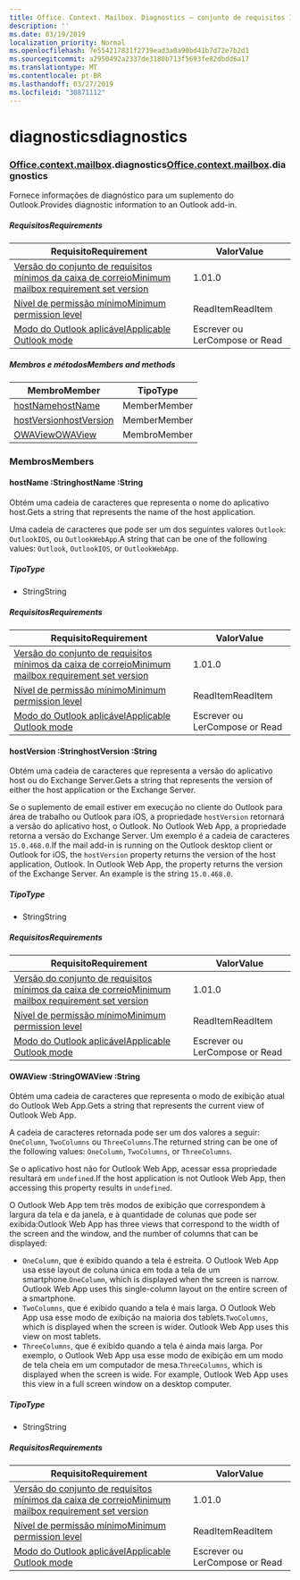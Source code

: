 ```yaml
---
title: Office. Context. Mailbox. Diagnostics – conjunto de requisitos 1,5
description: ''
ms.date: 03/19/2019
localization_priority: Normal
ms.openlocfilehash: 7e554217831f2739ead3a0a90bd41b7d72e7b2d1
ms.sourcegitcommit: a2950492a2337de3180b713f5693fe82dbdd6a17
ms.translationtype: MT
ms.contentlocale: pt-BR
ms.lasthandoff: 03/27/2019
ms.locfileid: "30871112"
---
```

# <a name="diagnostics"></a><span data-ttu-id="8eb95-102">diagnostics</span><span class="sxs-lookup"><span data-stu-id="8eb95-102">diagnostics</span></span>

### <a name="officeofficemdcontextofficecontextmdmailboxofficecontextmailboxmddiagnostics"></a><span data-ttu-id="8eb95-103">[Office](Office.md)[.context](Office.context.md)[.mailbox](Office.context.mailbox.md).diagnostics</span><span class="sxs-lookup"><span data-stu-id="8eb95-103">[Office](Office.md)[.context](Office.context.md)[.mailbox](Office.context.mailbox.md).diagnostics</span></span>

<span data-ttu-id="8eb95-104">Fornece informações de diagnóstico para um suplemento do Outlook.</span><span class="sxs-lookup"><span data-stu-id="8eb95-104">Provides diagnostic information to an Outlook add-in.</span></span>

##### <a name="requirements"></a><span data-ttu-id="8eb95-105">Requisitos</span><span class="sxs-lookup"><span data-stu-id="8eb95-105">Requirements</span></span>

|<span data-ttu-id="8eb95-106">Requisito</span><span class="sxs-lookup"><span data-stu-id="8eb95-106">Requirement</span></span>| <span data-ttu-id="8eb95-107">Valor</span><span class="sxs-lookup"><span data-stu-id="8eb95-107">Value</span></span>|
|---|---|
|[<span data-ttu-id="8eb95-108">Versão do conjunto de requisitos mínimos da caixa de correio</span><span class="sxs-lookup"><span data-stu-id="8eb95-108">Minimum mailbox requirement set version</span></span>](/office/dev/add-ins/reference/requirement-sets/outlook-api-requirement-sets)| <span data-ttu-id="8eb95-109">1.0</span><span class="sxs-lookup"><span data-stu-id="8eb95-109">1.0</span></span>|
|[<span data-ttu-id="8eb95-110">Nível de permissão mínimo</span><span class="sxs-lookup"><span data-stu-id="8eb95-110">Minimum permission level</span></span>](/outlook/add-ins/understanding-outlook-add-in-permissions)| <span data-ttu-id="8eb95-111">ReadItem</span><span class="sxs-lookup"><span data-stu-id="8eb95-111">ReadItem</span></span>|
|[<span data-ttu-id="8eb95-112">Modo do Outlook aplicável</span><span class="sxs-lookup"><span data-stu-id="8eb95-112">Applicable Outlook mode</span></span>](/outlook/add-ins/#extension-points)| <span data-ttu-id="8eb95-113">Escrever ou Ler</span><span class="sxs-lookup"><span data-stu-id="8eb95-113">Compose or Read</span></span>|

##### <a name="members-and-methods"></a><span data-ttu-id="8eb95-114">Membros e métodos</span><span class="sxs-lookup"><span data-stu-id="8eb95-114">Members and methods</span></span>

| <span data-ttu-id="8eb95-115">Membro</span><span class="sxs-lookup"><span data-stu-id="8eb95-115">Member</span></span> | <span data-ttu-id="8eb95-116">Tipo</span><span class="sxs-lookup"><span data-stu-id="8eb95-116">Type</span></span> |
|--------|------|
| [<span data-ttu-id="8eb95-117">hostName</span><span class="sxs-lookup"><span data-stu-id="8eb95-117">hostName</span></span>](#hostname-string) | <span data-ttu-id="8eb95-118">Member</span><span class="sxs-lookup"><span data-stu-id="8eb95-118">Member</span></span> |
| [<span data-ttu-id="8eb95-119">hostVersion</span><span class="sxs-lookup"><span data-stu-id="8eb95-119">hostVersion</span></span>](#hostversion-string) | <span data-ttu-id="8eb95-120">Member</span><span class="sxs-lookup"><span data-stu-id="8eb95-120">Member</span></span> |
| [<span data-ttu-id="8eb95-121">OWAView</span><span class="sxs-lookup"><span data-stu-id="8eb95-121">OWAView</span></span>](#owaview-string) | <span data-ttu-id="8eb95-122">Membro</span><span class="sxs-lookup"><span data-stu-id="8eb95-122">Member</span></span> |

### <a name="members"></a><span data-ttu-id="8eb95-123">Membros</span><span class="sxs-lookup"><span data-stu-id="8eb95-123">Members</span></span>

####  <a name="hostname-string"></a><span data-ttu-id="8eb95-124">hostName :String</span><span class="sxs-lookup"><span data-stu-id="8eb95-124">hostName :String</span></span>

<span data-ttu-id="8eb95-125">Obtém uma cadeia de caracteres que representa o nome do aplicativo host.</span><span class="sxs-lookup"><span data-stu-id="8eb95-125">Gets a string that represents the name of the host application.</span></span>

<span data-ttu-id="8eb95-126">Uma cadeia de caracteres que pode ser um dos seguintes valores `Outlook`: `OutlookIOS`, ou `OutlookWebApp`.</span><span class="sxs-lookup"><span data-stu-id="8eb95-126">A string that can be one of the following values: `Outlook`, `OutlookIOS`, or `OutlookWebApp`.</span></span>

##### <a name="type"></a><span data-ttu-id="8eb95-127">Tipo</span><span class="sxs-lookup"><span data-stu-id="8eb95-127">Type</span></span>

*   <span data-ttu-id="8eb95-128">String</span><span class="sxs-lookup"><span data-stu-id="8eb95-128">String</span></span>

##### <a name="requirements"></a><span data-ttu-id="8eb95-129">Requisitos</span><span class="sxs-lookup"><span data-stu-id="8eb95-129">Requirements</span></span>

|<span data-ttu-id="8eb95-130">Requisito</span><span class="sxs-lookup"><span data-stu-id="8eb95-130">Requirement</span></span>| <span data-ttu-id="8eb95-131">Valor</span><span class="sxs-lookup"><span data-stu-id="8eb95-131">Value</span></span>|
|---|---|
|[<span data-ttu-id="8eb95-132">Versão do conjunto de requisitos mínimos da caixa de correio</span><span class="sxs-lookup"><span data-stu-id="8eb95-132">Minimum mailbox requirement set version</span></span>](/office/dev/add-ins/reference/requirement-sets/outlook-api-requirement-sets)| <span data-ttu-id="8eb95-133">1.0</span><span class="sxs-lookup"><span data-stu-id="8eb95-133">1.0</span></span>|
|[<span data-ttu-id="8eb95-134">Nível de permissão mínimo</span><span class="sxs-lookup"><span data-stu-id="8eb95-134">Minimum permission level</span></span>](/outlook/add-ins/understanding-outlook-add-in-permissions)| <span data-ttu-id="8eb95-135">ReadItem</span><span class="sxs-lookup"><span data-stu-id="8eb95-135">ReadItem</span></span>|
|[<span data-ttu-id="8eb95-136">Modo do Outlook aplicável</span><span class="sxs-lookup"><span data-stu-id="8eb95-136">Applicable Outlook mode</span></span>](/outlook/add-ins/#extension-points)| <span data-ttu-id="8eb95-137">Escrever ou Ler</span><span class="sxs-lookup"><span data-stu-id="8eb95-137">Compose or Read</span></span>|

####  <a name="hostversion-string"></a><span data-ttu-id="8eb95-138">hostVersion :String</span><span class="sxs-lookup"><span data-stu-id="8eb95-138">hostVersion :String</span></span>

<span data-ttu-id="8eb95-139">Obtém uma cadeia de caracteres que representa a versão do aplicativo host ou do Exchange Server.</span><span class="sxs-lookup"><span data-stu-id="8eb95-139">Gets a string that represents the version of either the host application or the Exchange Server.</span></span>

<span data-ttu-id="8eb95-p101">Se o suplemento de email estiver em execução no cliente do Outlook para área de trabalho ou Outlook para iOS, a propriedade `hostVersion` retornará a versão do aplicativo host, o Outlook. No Outlook Web App, a propriedade retorna a versão do Exchange Server. Um exemplo é a cadeia de caracteres `15.0.468.0`.</span><span class="sxs-lookup"><span data-stu-id="8eb95-p101">If the mail add-in is running on the Outlook desktop client or Outlook for iOS, the `hostVersion` property returns the version of the host application, Outlook. In Outlook Web App, the property returns the version of the Exchange Server. An example is the string `15.0.468.0`.</span></span>

##### <a name="type"></a><span data-ttu-id="8eb95-143">Tipo</span><span class="sxs-lookup"><span data-stu-id="8eb95-143">Type</span></span>

*   <span data-ttu-id="8eb95-144">String</span><span class="sxs-lookup"><span data-stu-id="8eb95-144">String</span></span>

##### <a name="requirements"></a><span data-ttu-id="8eb95-145">Requisitos</span><span class="sxs-lookup"><span data-stu-id="8eb95-145">Requirements</span></span>

|<span data-ttu-id="8eb95-146">Requisito</span><span class="sxs-lookup"><span data-stu-id="8eb95-146">Requirement</span></span>| <span data-ttu-id="8eb95-147">Valor</span><span class="sxs-lookup"><span data-stu-id="8eb95-147">Value</span></span>|
|---|---|
|[<span data-ttu-id="8eb95-148">Versão do conjunto de requisitos mínimos da caixa de correio</span><span class="sxs-lookup"><span data-stu-id="8eb95-148">Minimum mailbox requirement set version</span></span>](/office/dev/add-ins/reference/requirement-sets/outlook-api-requirement-sets)| <span data-ttu-id="8eb95-149">1.0</span><span class="sxs-lookup"><span data-stu-id="8eb95-149">1.0</span></span>|
|[<span data-ttu-id="8eb95-150">Nível de permissão mínimo</span><span class="sxs-lookup"><span data-stu-id="8eb95-150">Minimum permission level</span></span>](/outlook/add-ins/understanding-outlook-add-in-permissions)| <span data-ttu-id="8eb95-151">ReadItem</span><span class="sxs-lookup"><span data-stu-id="8eb95-151">ReadItem</span></span>|
|[<span data-ttu-id="8eb95-152">Modo do Outlook aplicável</span><span class="sxs-lookup"><span data-stu-id="8eb95-152">Applicable Outlook mode</span></span>](/outlook/add-ins/#extension-points)| <span data-ttu-id="8eb95-153">Escrever ou Ler</span><span class="sxs-lookup"><span data-stu-id="8eb95-153">Compose or Read</span></span>|

####  <a name="owaview-string"></a><span data-ttu-id="8eb95-154">OWAView :String</span><span class="sxs-lookup"><span data-stu-id="8eb95-154">OWAView :String</span></span>

<span data-ttu-id="8eb95-155">Obtém uma cadeia de caracteres que representa o modo de exibição atual do Outlook Web App.</span><span class="sxs-lookup"><span data-stu-id="8eb95-155">Gets a string that represents the current view of Outlook Web App.</span></span>

<span data-ttu-id="8eb95-156">A cadeia de caracteres retornada pode ser um dos valores a seguir: `OneColumn`, `TwoColumns` ou `ThreeColumns`.</span><span class="sxs-lookup"><span data-stu-id="8eb95-156">The returned string can be one of the following values: `OneColumn`, `TwoColumns`, or `ThreeColumns`.</span></span>

<span data-ttu-id="8eb95-157">Se o aplicativo host não for Outlook Web App, acessar essa propriedade resultará em `undefined`.</span><span class="sxs-lookup"><span data-stu-id="8eb95-157">If the host application is not Outlook Web App, then accessing this property results in `undefined`.</span></span>

<span data-ttu-id="8eb95-158">O Outlook Web App tem três modos de exibição que correspondem à largura da tela e da janela, e à quantidade de colunas que pode ser exibida:</span><span class="sxs-lookup"><span data-stu-id="8eb95-158">Outlook Web App has three views that correspond to the width of the screen and the window, and the number of columns that can be displayed:</span></span>

*   <span data-ttu-id="8eb95-p102">`OneColumn`, que é exibido quando a tela é estreita. O Outlook Web App usa esse layout de coluna única em toda a tela de um smartphone.</span><span class="sxs-lookup"><span data-stu-id="8eb95-p102">`OneColumn`, which is displayed when the screen is narrow. Outlook Web App uses this single-column layout on the entire screen of a smartphone.</span></span>
*   <span data-ttu-id="8eb95-p103">`TwoColumns`, que é exibido quando a tela é mais larga. O Outlook Web App usa esse modo de exibição na maioria dos tablets.</span><span class="sxs-lookup"><span data-stu-id="8eb95-p103">`TwoColumns`, which is displayed when the screen is wider. Outlook Web App uses this view on most tablets.</span></span>
*   <span data-ttu-id="8eb95-p104">`ThreeColumns`, que é exibido quando a tela é ainda mais larga. Por exemplo, o Outlook Web App usa esse modo de exibição em um modo de tela cheia em um computador de mesa.</span><span class="sxs-lookup"><span data-stu-id="8eb95-p104">`ThreeColumns`, which is displayed when the screen is wide. For example, Outlook Web App uses this view in a full screen window on a desktop computer.</span></span>

##### <a name="type"></a><span data-ttu-id="8eb95-165">Tipo</span><span class="sxs-lookup"><span data-stu-id="8eb95-165">Type</span></span>

*   <span data-ttu-id="8eb95-166">String</span><span class="sxs-lookup"><span data-stu-id="8eb95-166">String</span></span>

##### <a name="requirements"></a><span data-ttu-id="8eb95-167">Requisitos</span><span class="sxs-lookup"><span data-stu-id="8eb95-167">Requirements</span></span>

|<span data-ttu-id="8eb95-168">Requisito</span><span class="sxs-lookup"><span data-stu-id="8eb95-168">Requirement</span></span>| <span data-ttu-id="8eb95-169">Valor</span><span class="sxs-lookup"><span data-stu-id="8eb95-169">Value</span></span>|
|---|---|
|[<span data-ttu-id="8eb95-170">Versão do conjunto de requisitos mínimos da caixa de correio</span><span class="sxs-lookup"><span data-stu-id="8eb95-170">Minimum mailbox requirement set version</span></span>](/office/dev/add-ins/reference/requirement-sets/outlook-api-requirement-sets)| <span data-ttu-id="8eb95-171">1.0</span><span class="sxs-lookup"><span data-stu-id="8eb95-171">1.0</span></span>|
|[<span data-ttu-id="8eb95-172">Nível de permissão mínimo</span><span class="sxs-lookup"><span data-stu-id="8eb95-172">Minimum permission level</span></span>](/outlook/add-ins/understanding-outlook-add-in-permissions)| <span data-ttu-id="8eb95-173">ReadItem</span><span class="sxs-lookup"><span data-stu-id="8eb95-173">ReadItem</span></span>|
|[<span data-ttu-id="8eb95-174">Modo do Outlook aplicável</span><span class="sxs-lookup"><span data-stu-id="8eb95-174">Applicable Outlook mode</span></span>](/outlook/add-ins/#extension-points)| <span data-ttu-id="8eb95-175">Escrever ou Ler</span><span class="sxs-lookup"><span data-stu-id="8eb95-175">Compose or Read</span></span>|
